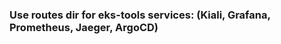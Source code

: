 <!-- GETTING STARTED -->
### Use routes dir for eks-tools services: (Kiali, Grafana, Prometheus, Jaeger, ArgoCD)
